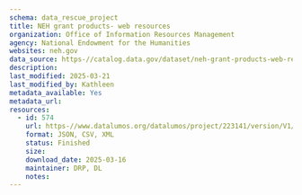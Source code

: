 ```yaml
---
schema: data_rescue_project 
title: NEH grant products- web resources
organization: Office of Information Resources Management
agency: National Endowment for the Humanities
websites: neh.gov
data_source: https-//catalog.data.gov/dataset/neh-grant-products-web-resources
description: 
last_modified: 2025-03-21
last_modified_by: Kathleen
metadata_available: Yes
metadata_url: 
resources:
  - id: 574
    url: https-//www.datalumos.org/datalumos/project/223141/version/V1/view
    format: JSON, CSV, XML
    status: Finished
    size: 
    download_date: 2025-03-16
    maintainer: DRP, DL
    notes: 
---
```

